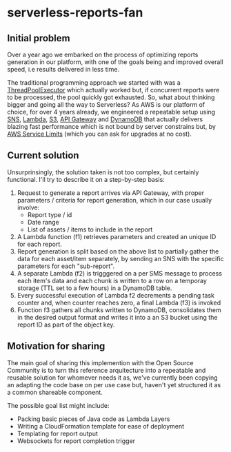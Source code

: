 # serverless-reports-fan

## Initial problem
Over a year ago we embarked on the process of optimizing reports generation in our platform, with one of the goals being and improved overall speed, i.e results delivered in less time.

The traditional programming approach we started with was a [ThreadPoolExecutor](https://docs.oracle.com/javase/8/docs/api/java/util/concurrent/ThreadPoolExecutor.html) which actually worked but, if concurrent reports were to be processed, the pool quickly got exhausted. So, what about thinking bigger and going all the way to Serverless? As AWS is our platform of choice, for over 4 years already, we engineered a repeatable setup using [SNS](https://aws.amazon.com/sns/), [Lambda](https://aws.amazon.com/lambda/), [S3](https://aws.amazon.com/s3/), [API Gateway](https://aws.amazon.com/api-gateway/) and [DynamoDB](https://aws.amazon.com/dynamodb) that actually delivers blazing fast performance which is not bound by server constrains but, by [AWS Service Limits](https://docs.aws.amazon.com/general/latest/gr/aws_service_limits.html) (which you can ask for upgrades at no cost).

## Current solution
Unsurprinsingly, the solution taken is not too complex, but certainly functional. I'll try to describe it on a step-by-step basis:

1. Request to generate a report arrives via API Gateway, with proper parameters / criteria for report generation, which in our case usually involve:
   * Report type / id
   * Date range
   * List of assets / items to include in the report
 2. A Lambda function (f1) retrieves parameters and created an unique ID for each report.  
 3. Report generation is split based on the above list to partially gather the data for each asset/item separately, by sending an SNS with the specific parameters for each "sub-report".
 4. A separate Lambda (f2) is trigggered on a per SMS message to process each item's data and each chunk is written to a 
 row on a temporay storage (TTL set to a few hours) in a DynamoDB table.
 5. Every successful execution of Lambda f2 decrements a pending task counter and, when counter reaches zero, a final Lambda (f3) is invoked
 6. Function f3 gathers all chunks written to DynamoDB, consolidates them in the desired output format and writes it into a an S3 bucket using the report ID as part of the object key.

## Motivation for sharing

The main goal of sharing this implemention with the Open Source Community is to turn this reference arquitecture into a repeatable and reusable solution for whomever needs it as, we've currently been copying an adapting the code base on per use case but, haven't yet structured it as a common shareable component.

The possible goal list might include:
* Packing basic pieces of Java code as Lambda Layers
* Writing a CloudFormation template for ease of deployment
* Templating for report output
* Websockets for report completion trigger
